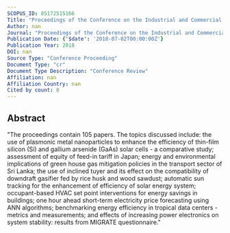 ```yaml
---
SCOPUS_ID: 85172515166
Title: "Proceedings of the Conference on the Industrial and Commercial Use of Energy, ICUE"
Author: nan
Journal: "Proceedings of the Conference on the Industrial and Commercial Use of Energy, ICUE"
Publication Date: {'$date': '2018-07-02T00:00:00Z'}
Publication Year: 2018
DOI: nan
Source Type: "Conference Proceeding"
Document Type: "cr"
Document Type Description: "Conference Review"
Affiliation: nan
Affiliation Country: nan
Cited by count: 0
---
```


## Abstract
"The proceedings contain 105 papers. The topics discussed include: the use of plasmonic metal nanoparticles to enhance the efficiency of thin-film silicon (Si) and gallium arsenide (GaAs) solar cells - a comparative study; assessment of equity of feed-in tariff in Japan; energy and environmental implications of green house gas mitigation policies in the transport sector of Sri Lanka; the use of inclined tuyer and its effect on the compatibility of downdraft gasifier fed by rice husk and wood sawdust; automatic sun tracking for the enhancement of efficiency of solar energy system; occupant-based HVAC set point interventions for energy savings in buildings; one hour ahead short-term electricity price forecasting using ANN algorithms; benchmarking energy efficiency in tropical data centers - metrics and measurements; and effects of increasing power electronics on system stability: results from MIGRATE questionnaire."
